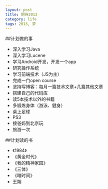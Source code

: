```yaml
---
layout: post
title: 期待2013
category: life
tags: 2013, 梦
---
```


##计划做的事
* 深入学习Java
* 深入学习Lucene
* 学习Android开发，开发一个app
* 研究操作系统
* 学习前端技术（JS为主）
* 完成一门open course
* 坚持写博客：每月一篇技术文章+几篇其他文章
* 搭建自己的代码库
* 读5本技术以外的书籍
* 多锻炼身体（游泳、健身）
* 桌上足球
* PS3
* 接爸妈到北京玩
* 旅游一次

##计划读的书
* 《1984》
* 《黄金时代》
* 《我的精神家园》
* 《三体》
* 《暗时间》
* 王朔
